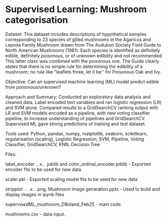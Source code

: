 # Supervised Learning: Mushroom categorisation

Dataset: This dataset includes descriptions of hypothetical samples corresponding to 23 species of gilled mushrooms in the Agaricus and Lepiota Family Mushroom drawn from The Audubon Society Field Guide to North American Mushrooms (1981). Each species is identified as definitely edible, definitely poisonous, or of unknown edibility and not recommended. This latter class was combined with the poisonous one. The Guide clearly states that there is no simple rule for determining the edibility of a mushroom; no rule like "leaflets three, let it be'' for Poisonous Oak and Ivy.

Objective: Can an supervised machine learning (ML) model predict edible from poisonous/unknown? 

Approach and Summary: Conducted an exploratory data analysis and cleaned data. Label encoded text variables and ran logistic regression (LR) and SVM alone. Compared results to a GridSearchCV ranking output with LR and SVM models encoded as a pipeline, with new voting classifier pipeline, to increase understanding of pipelines and GridSearchCV. Supervised ML gave strong predictions of training and test dataset. 

Tools used: Python, pandas, numpy, matplotlib, seaborn, scikitlearn, regularisation (scaling), Logistic Regression, SVM, Pipeline, Voting Classifier, GridSearchCV, KNN, Decision Tree

Files:

label_encoder ...x.. .joblib and color_ordinal_encoder.joblib - Exported encoder fits to be used for new data

scaler.pkl - Exported scaling model fits to be used for new data

stripplot . . .x. ..png, Mushroom image genaration.pptx - Used to build and display images in ipynb files

supervisedML_mushroom_DBoland_Feb25 - main code

mushrooms.csv - data input.
